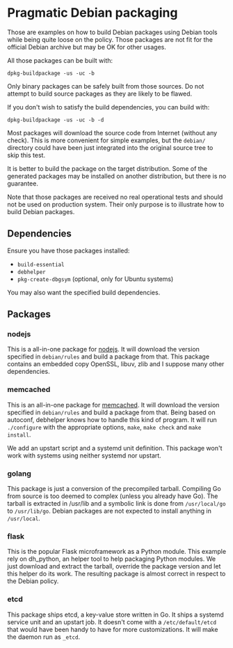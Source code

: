 # Pragmatic Debian packaging

Those are examples on how to build Debian packages using Debian tools
while being quite loose on the policy. Those packages are not fit for
the official Debian archive but may be OK for other usages.

All those packages can be built with:

    dpkg-buildpackage -us -uc -b

Only binary packages can be safely built from those sources. Do not
attempt to build source packages as they are likely to be flawed.

If you don't wish to satisfy the build dependencies, you can build with:

    dpkg-buildpackage -us -uc -b -d

Most packages will download the source code from Internet (without any
check). This is more convenient for simple examples, but the `debian/`
directory could have been just integrated into the original source
tree to skip this test.

It is better to build the package on the target distribution. Some of
the generated packages may be installed on another distribution, but
there is no guarantee.

Note that those packages are received no real operational tests and
should not be used on production system. Their only purpose is to
illustrate how to build Debian packages.

## Dependencies

Ensure you have those packages installed:

 - `build-essential`
 - `debhelper`
 - `pkg-create-dbgsym` (optional, only for Ubuntu systems)

You may also want the specified build dependencies.

## Packages

### nodejs

This is a all-in-one package for [nodejs](https://nodejs.org/en/). It
will download the version specified in `debian/rules` and build a
package from that. This package contains an embedded copy OpenSSL,
libuv, zlib and I suppose many other dependencies.

### memcached

This is an all-in-one package for
[memcached](http://www.memcached.org/). It will download the version
specified in `debian/rules` and build a package from that. Being
based on autoconf, debhelper knows how to handle this kind of
program. It will run `./configure` with the appropriate options,
`make`, `make check` and `make install`.

We add an upstart script and a systemd unit definition. This package
won't work with systems using neither systemd nor upstart.

### golang

This package is just a conversion of the precompiled
tarball. Compiling Go from source is too deemed to complex (unless you
already have Go). The tarball is extracted in /usr/lib and a symbolic
link is done from `/usr/local/go` to `/usr/lib/go`. Debian packages are
not expected to install anything in `/usr/local`.

### flask

This is the popular Flask microframework as a Python module. This
example rely on dh_python, an helper tool to help packaging Python
modules. We just download and extract the tarball, override the
package version and let this helper do its work. The resulting package
is almost correct in respect to the Debian policy.

### etcd

This package ships etcd, a key-value store written in Go. It ships a
systemd service unit and an upstart job. It doesn't come with a
`/etc/default/etcd` that would have been handy to have for more
customizations. It will make the daemon run as `_etcd`.
